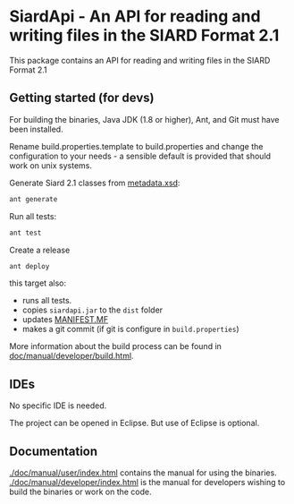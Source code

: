 # SiardApi - An API for reading and writing files in the SIARD Format 2.1

This package contains an API for reading and writing files in the
SIARD Format 2.1

## Getting started (for devs)

For building the binaries, Java JDK (1.8 or higher), Ant, and Git must
have been installed.

Rename build.properties.template to build.properties and change the configuration to your needs - a sensible default is provided that should work on unix systems.


Generate Siard 2.1 classes from [metadata.xsd](./doc/specifications/metadata.xsd):
```bash
ant generate
```

Run all tests:
```bash
ant test
```

Create a release

```bash
ant deploy
```

this target also:
* runs all tests.
* copies `siardapi.jar` to the `dist` folder
* updates [MANIFEST.MF](src/META-INF/MANIFEST.MF)
* makes a git commit (if git is configure in `build.properties`)


More information about the build process can be found in
[doc/manual/developer/build.html](./doc/manual/developer/build.html).


## IDEs

No specific IDE is needed. 

The project can be opened in Eclipse. But use of Eclipse is optional.


## Documentation
[./doc/manual/user/index.html](./doc/manual/user/index.html) contains the manual for using the binaries.
[./doc/manual/developer/index.html](./doc/manual/developer/index.html) is the manual for developers wishing to build the binaries or work on the code.
